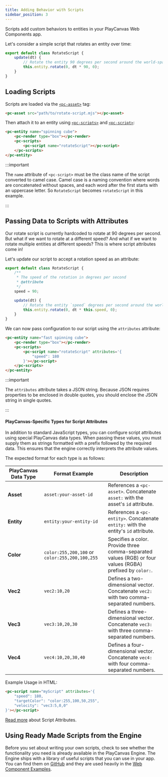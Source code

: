 ```yaml
---
title: Adding Behavior with Scripts
sidebar_position: 3
---
```


Scripts add custom behaviors to entities in your PlayCanvas Web Components app.

Let's consider a simple script that rotates an entity over time:

```javascript title="rotate-script.mjs"
export default class RotateScript {
    update(dt) {
        // Rotate the entity 90 degrees per second around the world-space Y axis
        this.entity.rotate(0, dt * 90, 0);
    }
}
```

## Loading Scripts

Scripts are loaded via the [`<pc-asset>`](../tags/pc-asset) tag:

```html
<pc-asset src="path/to/rotate-script.mjs"></pc-asset>
```

Then attach it to an entity using [`<pc-scripts>`](../tags/pc-scripts) and [`<pc-script>`](../tags/pc-script):

```html
<pc-entity name="spinning cube">
    <pc-render type="box"></pc-render>
    <pc-scripts>
        <pc-script name="rotateScript"></pc-script>
    </pc-scripts>
</pc-entity>
```

:::important

The `name` attribute of `<pc-script>` must be the class name of the script converted to camel case. Camel case is a naming convention where words are concatenated without spaces, and each word after the first starts with an uppercase letter. So `RotateScript` becomes `rotateScript` in this example.

:::

## Passing Data to Scripts with Attributes

Our rotate script is currently hardcoded to rotate at 90 degrees per second. But what if we want to rotate at a different speed? And what if we want to rotate multiple entities at different speeds? This is where script attributes come in!

Let's update our script to accept a rotation speed as an attribute:

```javascript title="rotate-script.mjs" {2-6,10}
export default class RotateScript {
    /**
     * The speed of the rotation in degrees per second
     * @attribute
     */
    speed = 90;

    update(dt) {
        // Rotate the entity `speed` degrees per second around the world-space Y axis
        this.entity.rotate(0, dt * this.speed, 0);
    }
}
```

We can now pass configuration to our script using the `attributes` attribute:

```html {4-6}
<pc-entity name="fast spinning cube">
    <pc-render type="box"></pc-render>
    <pc-scripts>
        <pc-script name="rotateScript" attributes='{
            "speed": 180
        }'></pc-script>
    </pc-scripts>
</pc-entity>
```

:::important

The `attributes` attribute takes a JSON string. Because JSON requires properties to be enclosed in double quotes, you should enclose the JSON string in single quotes.

:::

#### PlayCanvas-Specific Types for Script Attributes

In addition to standard JavaScript types, you can configure script attributes using special PlayCanvas data types. When passing these values, you must supply them as strings formatted with a prefix followed by the required data. This ensures that the engine correctly interprets the attribute values.

The expected format for each type is as follows:

| PlayCanvas Data Type | Format Example                           | Description |
| -------------------- | ---------------------------------------- | ----------- |
| **Asset**            | `asset:your-asset-id`                    | References a `<pc-asset>`. Concatenate `asset:` with the asset's `id` attribute. |
| **Entity**           | `entity:your-entity-id`                  | References a `<pc-entity>`. Concatenate `entity:` with the entity's `id` attribute. |
| **Color**            | `color:255,200,100` or `color:255,200,100,255` | Specifies a color. Provide three comma-separated values (RGB) or four values (RGBA) prefixed by `color:`. |
| **Vec2**             | `vec2:10,20`                             | Defines a two-dimensional vector. Concatenate `vec2:` with two comma-separated numbers. |
| **Vec3**             | `vec3:10,20,30`                          | Defines a three-dimensional vector. Concatenate `vec3:` with three comma-separated numbers. |
| **Vec4**             | `vec4:10,20,30,40`                       | Defines a four-dimensional vector. Concatenate `vec4:` with four comma-separated numbers. |

Example Usage in HTML:

```html
<pc-script name="myScript" attributes='{
    "speed": 180,
    "targetColor": "color:255,100,50,255",
    "velocity": "vec3:5,0,0"
}'></pc-script>
```

[Read more](/user-manual/scripting/script-attributes) about Script Attributes.

## Using Ready Made Scripts from the Engine

Before you set about writing your own scripts, check to see whether the functionality you need is already available in the PlayCanvas Engine. The Engine ships with a library of useful scripts that you can use in your app. You can find them on [GitHub](https://github.com/playcanvas/engine/tree/main/scripts/esm) and they are used heavily in the [Web Component Examples](https://playcanvas.github.io/web-components/examples/).
